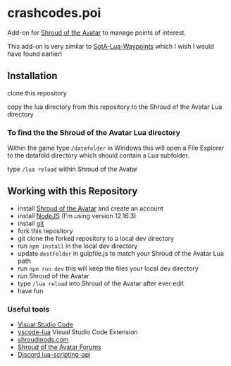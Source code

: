 # crashcodes.poi
Add-on for [Shroud of the Avatar](https://www.shroudoftheavatar.com/) to manage points of interest.

This add-on is very similar to [SotA-Lua-Waypoints](https://github.com/John-Markus/SotA-Lua-Waypoints) which I wish I would have found earlier!



## Installation

clone this repository

copy the lua directory from this repository to the Shroud of the Avatar Lua directory

### To find the the Shroud of the Avatar Lua directory
Within the game type `/datafolder` 
in Windows this will open a File Explorer to the datafold directory which should contain a Lua subfolder.

type `/lua reload` within Shroud of the Avatar

## Working with this Repository
- install [Shroud of the Avatar](https://www.shroudoftheavatar.com/) and create an account
- install [NodeJS](https://nodejs.org) (I'm using version 12.16.3)
- install [git](https://git-scm.com/)
- fork this repository
- git clone the forked repository to a local dev directory
- run `npm install` in the local dev directory
- update `destFolder` in gulpfile.js to match your Shroud of the Avatar Lua path
- run `npm run dev` this will keep the files your local dev directory
- run Shroud of the Avatar
- type `/lua reload` into Shroud of the Avatar after ever edit
- have fun


### Useful tools
- [Visual Studio Code](https://code.visualstudio.com/download)
- [vscode-lua](https://github.com/trixnz/vscode-lua) Visual Studio Code Extension
- [shroudmods.com](https://shroudmods.com/index.php?apireferences)
- [Shroud of the Avatar Forums](https://www.shroudoftheavatar.com/forum/index.php?forums/lua-discussions.2284/)
- [Discord lua-scripting-api](https://discord.com/channels/179618786972925952/643948781410451472)

